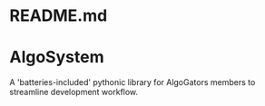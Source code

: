 
# README.md
# AlgoSystem

A 'batteries-included' pythonic library for AlgoGators members to streamline development workflow.
